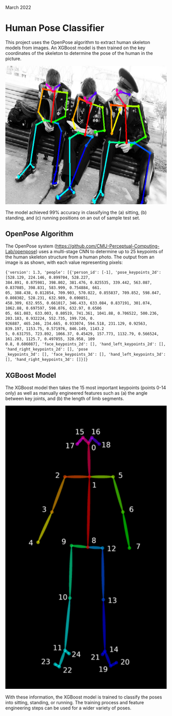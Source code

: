 March 2022
# Human Pose Classifier

This project uses the OpenPose algorithm to extract human skeleton models from images. An XGBoost model is then trained on the key coordinates of the skeleton to determine the pose of the human in the picture.

![OpenPose](images/openpose.png)

The model achieved 99% accuracy in classifying the (a) sitting, (b) standing, and (c) running positions on an out of sample test set.

## OpenPose Algorithm

The OpenPose system (https://github.com/CMU-Perceptual-Computing-Lab/openpose) uses a multi-stage CNN to determine up to 25 keypoints of the human skeleton structure from a human photo. The output from an image is as shown, with each value representing pixels:

```
{'version': 1.3, 'people': [{'person_id': [-1], 'pose_keypoints_2d': [528.129, 224.146, 0.899704, 528.227,
384.891, 0.875981, 398.802, 381.476, 0.825535, 339.442, 563.087, 0.837085, 398.831, 583.999, 0.754884, 661.
05, 388.438, 0.812854, 709.903, 570.022, 0.855837, 709.852, 598.047, 0.808302, 528.231, 632.989, 0.690851,
458.309, 632.955, 0.661017, 346.433, 633.084, 0.837191, 301.074, 1062.88, 0.697597, 598.076, 632.97, 0.6506
05, 661.083, 633.003, 0.80519, 741.361, 1041.88, 0.706522, 500.236, 203.183, 0.932224, 552.735, 199.726, 0.
926887, 465.246, 234.665, 0.933074, 594.518, 231.129, 0.92563, 839.197, 1153.75, 0.571976, 846.149, 1143.2
5, 0.631755, 723.892, 1066.37, 0.45429, 157.773, 1132.79, 0.566524, 161.203, 1125.7, 0.497855, 328.958, 109
0.8, 0.606087], 'face_keypoints_2d': [], 'hand_left_keypoints_2d': [], 'hand_right_keypoints_2d': [], 'pose
_keypoints_3d': [], 'face_keypoints_3d': [], 'hand_left_keypoints_3d': [], 'hand_right_keypoints_3d': []}]}
```

## XGBoost Model

The XGBoost model then takes the 15 most important keypoints (points 0-14 only) as well as manually engineered features such as (a) the angle between key joints, and (b) the length of limb segments.

![OpenPose](images/keypoints.png)

With these information, the XGBoost model is trained to classify the poses into sitting, standing, or running. The training process and feature engineering steps can be used for a wider variety of poses.